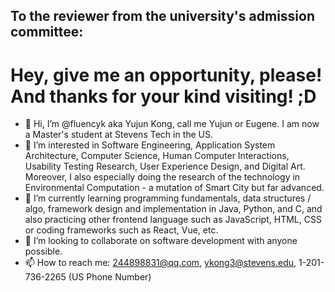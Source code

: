 ## To the reviewer from the university's admission committee:
# Hey, give me an opportunity, please! And thanks for your kind visiting! ;D
- 👋 Hi, I’m @fluencyk aka Yujun Kong, call me Yujun or Eugene. I am now a Master's student at Stevens Tech in the US.
- 👀 I’m interested in Software Engineering, Application System Architecture, Computer Science, Human Computer Interactions, Usability Testing Research, User Experience Design, and Digital Art. Moreover, I also especially doing the research of the technology in Environmental Computation - a mutation of Smart City but far advanced.
- 🌱 I’m currently learning programming fundamentals, data structures / algo, framework design and implementation in Java, Python, and C, and also practicing other frontend language such as JavaScript, HTML, CSS or coding frameworks such as React, Vue, etc.
- 💞️ I’m looking to collaborate on software development with anyone possible.
- 📫 How to reach me: 244898831@qq.com, ykong3@stevens.edu, 1-201-736-2265 (US Phone Number)

<!---
fluencyk/fluencyk is a ✨ special ✨ repository because its `README.md` (this file) appears on your GitHub profile.
You can click the Preview link to take a look at your changes.
--->
